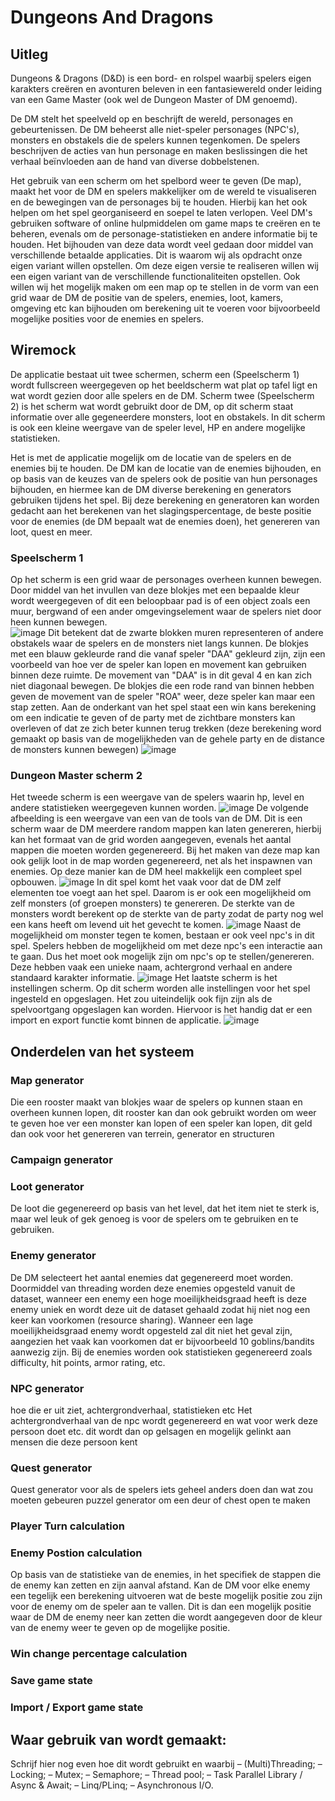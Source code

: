# Dungeons And Dragons

## Uitleg 
Dungeons & Dragons (D&D) is een bord- en rolspel waarbij spelers eigen karakters creëren en avonturen beleven in een fantasiewereld onder leiding van een Game Master (ook wel de Dungeon Master of DM genoemd).

De DM stelt het speelveld op en beschrijft de wereld, personages en gebeurtenissen. De DM beheerst alle niet-speler personages (NPC's), monsters en obstakels die de spelers kunnen tegenkomen. De spelers beschrijven de acties van hun personage en maken beslissingen die het verhaal beïnvloeden aan de hand van diverse dobbelstenen.

Het gebruik van een scherm om het spelbord weer te geven (De map), maakt het voor de DM en spelers makkelijker om de wereld te visualiseren en de bewegingen van de personages bij te houden. Hierbij kan het ook helpen om het spel georganiseerd en soepel te laten verlopen. Veel DM's gebruiken software of online hulpmiddelen om  game maps te creëren en te beheren, evenals om de personage-statistieken en andere informatie bij te houden. Het bijhouden van deze data wordt veel gedaan door middel van verschillende betaalde applicaties. Dit is waarom wij als opdracht onze eigen variant willen opstellen. Om deze eigen versie te realiseren willen wij een eigen variant van de verschillende functionaliteiten opstellen. Ook willen wij het mogelijk maken om een map op te stellen in de vorm van een grid waar de DM de positie van de spelers, enemies, loot, kamers, omgeving etc kan bijhouden om berekening uit te voeren voor bijvoorbeeld mogelijke posities voor de enemies en spelers.

## Wiremock
De applicatie bestaat uit twee schermen, scherm een (Speelscherm 1) wordt fullscreen weergegeven op het beeldscherm wat plat op tafel ligt en wat wordt gezien door alle spelers en de DM. Scherm twee (Speelscherm 2) is het scherm wat wordt gebruikt door de DM, op dit scherm staat informatie over alle gegeneerdere monsters, loot en obstakels. In dit scherm is ook een kleine weergave van de speler level, HP en andere mogelijke statistieken.

Het is met de applicatie mogelijk om de locatie van de spelers en de enemies bij te houden. De DM kan de locatie van de enemies bijhouden, en op basis van de keuzes van de spelers ook de positie van hun personages bijhouden, en hiermee kan de DM diverse berekening en generators gebruiken tijdens het spel. Bij deze berekening en generatoren kan worden gedacht aan het berekenen van het slagingspercentage, de beste positie voor de enemies (de DM bepaalt wat de enemies doen), het genereren van loot, quest en meer. 

### Speelscherm 1
Op het scherm is een grid waar de personages overheen kunnen bewegen. Door middel van het invullen van deze blokjes met een bepaalde kleur wordt weergegeven of dit een beloopbaar pad is of een object zoals een muur, bergwand of een ander omgevingselement waar de spelers niet door heen kunnen bewegen.  
![image](https://user-images.githubusercontent.com/39293162/218317662-33374c55-8900-41f9-8665-8137e93a11a6.png)
Dit betekent dat de zwarte blokken muren representeren of andere obstakels waar de spelers en de monsters niet langs kunnen. 
De blokjes met een blauw gekleurde rand die vanaf speler "DAA" gekleurd zijn, zijn een voorbeeld van hoe ver de speler kan lopen en movement kan gebruiken binnen deze ruimte. De movement van "DAA" is in dit geval 4 en kan zich niet diagonaal bewegen. 
De blokjes die een rode rand van binnen hebben geven de movement van de speler "ROA" weer, deze speler kan maar een stap zetten.
Aan de onderkant van het spel staat een win kans berekening om een indicatie te geven of de party met de zichtbare monsters kan overleven of dat ze zich beter kunnen terug trekken (deze berekening word gemaakt op basis van de mogelijkheden van de gehele party en de distance de monsters kunnen bewegen)
![image](https://user-images.githubusercontent.com/39293162/218317884-b7cc76e4-08dd-4b63-80fe-773a7ecf7a52.png)

### Dungeon Master scherm 2
Het tweede scherm is een weergave van de spelers waarin hp, level en andere statistieken weergegeven kunnen worden.
![image](https://user-images.githubusercontent.com/39293162/218316726-ecbca92a-5f5d-4aa0-b032-3f904660c55d.png)
De volgende afbeelding is een weergave van een van de tools van de DM. Dit is een scherm waar de DM meerdere random mappen kan laten genereren, hierbij kan het formaat van de grid worden aangegeven, evenals het aantal mappen die moeten worden gegenereerd. Bij het maken van deze map kan ook gelijk loot in de map worden gegenereerd, net als het inspawnen van enemies. Op deze manier kan de DM heel makkelijk een compleet spel opbouwen.
![image](https://user-images.githubusercontent.com/39293162/218317639-abc446ef-990c-4081-baac-a10cc2caf20e.png)
In dit spel komt het vaak voor dat de DM zelf elementen toe voegt aan het spel. Daarom is er ook een mogelijkheid om zelf monsters (of groepen monsters) te genereren. De sterkte van de monsters wordt berekent op de sterkte van de party zodat de party nog wel een kans heeft om levend uit het gevecht te komen.
![image](https://user-images.githubusercontent.com/39293162/218318085-1d8a1d35-8817-4d52-8d91-fb8783a54f43.png)
Naast de mogelijkheid om monster tegen te komen, bestaan er ook veel npc's in dit spel. Spelers hebben de mogelijkheid om met deze npc's een interactie aan te gaan. Dus het moet ook mogelijk zijn om npc's op te stellen/genereren. Deze hebben vaak een unieke naam, achtergrond verhaal en andere standaard karakter informatie.
![image](https://user-images.githubusercontent.com/39293162/218318198-16dffbe1-d0c4-4dc2-bbf7-e0c9f12709f2.png)
Het laatste scherm is het instellingen scherm. Op dit scherm worden alle instellingen voor het spel ingesteld en opgeslagen. Het zou uiteindelijk ook fijn zijn als de spelvoortgang opgeslagen kan worden. Hiervoor is het handig dat er een import en export functie komt binnen de applicatie.
![image](https://user-images.githubusercontent.com/39293162/218318332-b07dc54d-0db3-40fe-8bc9-3526df6bb3b9.png)

## Onderdelen van het systeem

### Map generator 
Die een rooster maakt van blokjes waar de spelers op kunnen staan en overheen kunnen lopen, dit rooster kan dan ook gebruikt worden om weer te geven hoe ver een monster kan lopen of een speler kan lopen, dit geld dan ook voor het genereren van terrein, generator en structuren 

### Campaign generator 

### Loot generator
De loot die gegenereerd op basis van het level, dat het item niet te sterk is, maar wel leuk of gek genoeg is voor de spelers om te gebruiken en te gebruiken.

### Enemy generator
De DM selecteert het aantal enemies dat gegenereerd moet worden. Doormiddel van threading worden deze enemies opgesteld vanuit de dataset, wanneer een enemy een hoge moeilijkheidsgraad heeft is deze enemy uniek en wordt deze uit de dataset gehaald zodat hij niet nog een keer kan voorkomen (resource sharing). Wanneer een lage moeilijkheidsgraad enemy wordt opgesteld zal dit niet het geval zijn, aangezien het vaak kan voorkomen dat er bijvoorbeeld 10 goblins/bandits aanwezig zijn. Bij de enemies worden ook statistieken gegenereerd zoals difficulty, hit points, armor rating, etc.

### NPC generator  
hoe die er uit ziet, achtergrondverhaal, statistieken etc
Het achtergrondverhaal van de npc wordt gegenereerd en wat voor werk deze persoon doet etc. dit wordt dan op gelsagen en mogelijk gelinkt aan mensen die deze persoon kent

### Quest generator
Quest generator voor als de spelers iets geheel anders doen dan wat zou moeten gebeuren
puzzel generator om een deur of chest open te maken 

### Player Turn calculation 

### Enemy Postion calculation
Op basis van de statistieke van de enemies, in het specifiek de stappen die de enemy kan zetten en zijn aanval afstand. Kan de DM voor elke enemy een tegelijk een berekening uitvoeren wat de beste mogelijk positie zou zijn voor de enemy om de speler aan te vallen. Dit is dan een mogelijk positie waar de DM de enemy neer kan zetten die wordt aangegeven door de kleur van de enemy weer te geven op de mogelijke positie.

### Win change percentage calculation

### Save game state 

### Import / Export game state

## Waar gebruik van wordt gemaakt:
Schrijf hier nog even hoe dit wordt gebruikt en waarbij
– (Multi)Threading; 
– Locking; 
– Mutex; 
– Semaphore; 
– Thread pool; 
– Task Parallel Library / Async & Await; 
– Linq/PLinq;
– Asynchronous I/O.
